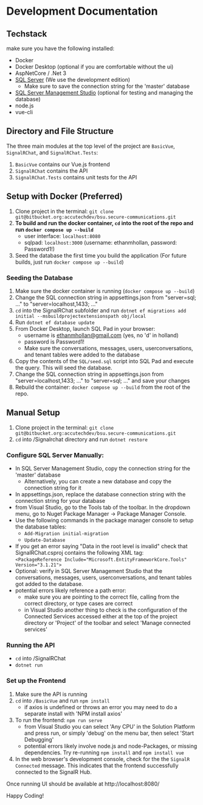 # Development Documentation 
## Techstack
 make sure you have the following installed:
  - Docker
  - Docker Desktop (optional if you are comfortable without the ui)
  - AspNetCore / .Net 3
  - [SQL Server](https://www.microsoft.com/en-us/sql-server/sql-server-downloads) (We use the development edition)
    - Make sure to save the connection string for the 'master' database
  - [SQL Server Management Studio](https://docs.microsoft.com/en-us/sql/ssms/download-sql-server-management-studio-ssms?view=sql-server-ver15) (optional for testing and managing the database)
  - node.js
  - vue-cli
 
## Directory and File Structure
The three main modules at the top level of the project are `BasicVue`, `SignalRChat`, and `SignalRChat.Tests`:
1. `BasicVue` contains our Vue.js frontend
2. `SignalRChat` contains the API
3. `SignalRChat.Tests` contains unit tests for the API

## Setup with Docker (Preferred)
1. Clone project in the terminal: `git clone git@bitbucket.org:accutechdev/bsu.secure-communications.git`
2. **To build and run the docker container, `cd` into the root of the repo and run `docker compose up --build`**
    - user interface: `localhost:8080`
    - sqlpad: `localhost:3000` (username: ethanmhollan, password: Password1!)
4. Seed the database the first time you build the application (For future builds, just run `docker compose up --build`)


### Seeding the Database
1. Make sure the docker container is running (`docker compose up --build`)
2. Change the SQL connection string in appsettings.json from "server=sql; ..." to "server=localhost,1433; ..."
3. `cd` into the SignalRChat subfolder and run `dotnet ef migrations add initial --msbuildprojectextensionspath obj/local`
5. Run `dotnet ef database update`
6. From Docker Desktop, launch SQL Pad in your browser:
    - username is ethanmhollan@gmail.com (yes, no 'd' in holland)
    - password is Password1!
    - Make sure the conversations, messages, users, userconversations, and tenant tables were added to the database
7. Copy the contents of the `SQL/seed.sql` script into SQL Pad and execute the query. This will seed the database.
8. Change the SQL connection string in appsettings.json from "server=localhost,1433; ..." to "server=sql; ..." and save your changes
9. Rebuild the container: `docker compose up --build` from the root of the repo. 


## Manual Setup
1. Clone project in the terminal: `git clone git@bitbucket.org:accutechdev/bsu.secure-communications.git`
2. `cd` into /Signalrchat directory and run `dotnet restore`

### Configure SQL Server Manually:  
- In SQL Server Management Studio, copy the connection string for the 'master' database   
  - Alternatively, you can create a new database and copy the connection string for it  
- In appsettings.json, replace the database connection string with the connection string for your database  
- from Visual Studio, go to the Tools tab of the toolbar. In the dropdown menu, go to Nuget Package Manager -> Package Manager Console.  
- Use the following commands in the package manager console to setup the database tables:  
  - `Add-Migration initial-migration` 
  - `Update-Database` 
- If you get an error saying "Data in the root level is invalid" check that SignalRChat.csproj contains the following XML tag:  
  `<PackageReference Include="Microsoft.EntityFrameworkCore.Tools" Version="3.1.21">`   
- Optional: verify in SQL Server Management Studio that the conversations, messages, users, userconversations, and tenant tables got added to the database.  
- potential errors likely reference a path error:  
  - make sure you are pointing to the correct file, calling from the correct directory, or type cases are correct
  - in Visual Studio another thing to check is the configuration of the Connected Services accessed either at the top of the project directory or 'Project' of the toolbar and select 'Manage connected services'
 
 ### Running the API
- `cd` into /SignalRChat   
- `dotnet run`
 
### Set up the Frontend
1. Make sure the API is running
2. `cd` into `/BasicVue` and run `npm install`
    - if axios is undefined or throws an error you may need to do a separate install with 'NPM install axios'
2. To run the frontend: `npm run serve`
    - from Visual Studio you can select 'Any CPU' in the Solution Platform and press run, or simply 'debug' on the menu bar, then select 'Start Debugging'
    - potential errors likely involve node.js and node-Packages, or missing dependencies. Try re-running `npm install` and `npm install vue`
3. In the web browser's development console, check for the the `SignalR Connected` message. This indicates that the frontend successfully connected to the SignalR Hub. 
        
Once running UI should be available at http://localhost:8080/
 
 
Happy Coding!
